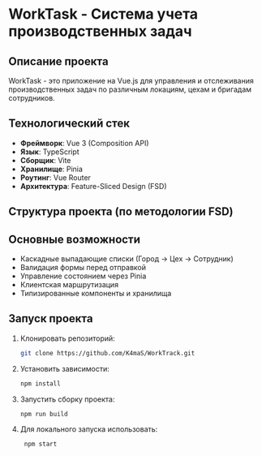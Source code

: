 # WorkTask - Система учета производственных задач

## Описание проекта

WorkTask - это приложение на Vue.js для управления и отслеживания производственных задач по различным локациям, цехам и бригадам сотрудников.

## Технологический стек

- **Фреймворк**: Vue 3 (Composition API)
- **Язык**: TypeScript
- **Сборщик**: Vite
- **Хранилище**: Pinia
- **Роутинг**: Vue Router
- **Архитектура**: Feature-Sliced Design (FSD)

## Структура проекта (по методологии FSD)

## Основные возможности

- Каскадные выпадающие списки (Город → Цех → Сотрудник)
- Валидация формы перед отправкой
- Управление состоянием через Pinia
- Клиентская маршрутизация
- Типизированные компоненты и хранилища

## Запуск проекта
1. Клонировать репозиторий:
   ```bash
   git clone https://github.com/K4maS/WorkTrack.git
   ```
2. Установить зависимости:
    ```bash
    npm install
    ```
3. Запустить сборку проекта:
      ```bash
    npm run build
      ```
4. Для локального запуска использовать:
   ```bash
    npm start
   ```
